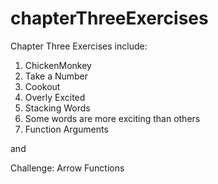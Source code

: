 # chapterThreeExercises

Chapter Three Exercises include:

1. ChickenMonkey
2. Take a Number
3. Cookout
4. Overly Excited
5. Stacking Words
6. Some words are more exciting than others
7. Function Arguments

and 

Challenge: Arrow Functions

